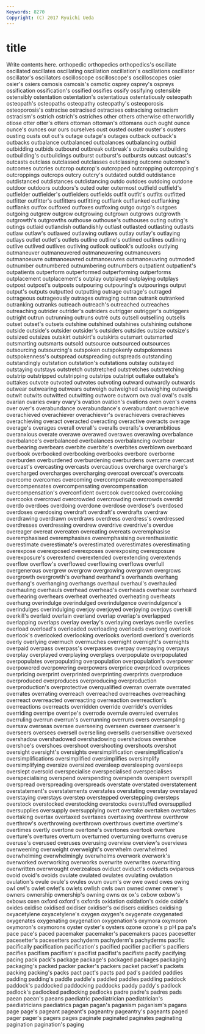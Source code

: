 ```yaml
---
Keywords: 8270 
Copyright: (C) 2017 Ryuichi Ueda
---
```


# title

Write contents here.
 orthopedic orthopedics orthopedics's oscillate oscillated
oscillates oscillating oscillation oscillation's oscillations oscillator oscillator's oscillators oscilloscope oscilloscope's
oscilloscopes osier osier's osiers osmosis osmosis's osmotic osprey osprey's ospreys
ossification ossification's ossified ossifies ossify ossifying ostensible ostensibly ostentation ostentation's
ostentatious ostentatiously osteopath osteopath's osteopaths osteopathy osteopathy's osteoporosis osteoporosis's ostracise
ostracised ostracises ostracising ostracism ostracism's ostrich ostrich's ostriches other others
otherwise otherworldly otiose otter otter's otters ottoman ottoman's ottomans ouch
ought ounce ounce's ounces our ours ourselves oust ousted ouster
ouster's ousters ousting ousts out out's outage outage's outages outback
outback's outbacks outbalance outbalanced outbalances outbalancing outbid outbidding outbids outbound
outbreak outbreak's outbreaks outbuilding outbuilding's outbuildings outburst outburst's outbursts outcast
outcast's outcasts outclass outclassed outclasses outclassing outcome outcome's outcomes outcries
outcrop outcrop's outcropped outcropping outcropping's outcroppings outcrops outcry outcry's outdated
outdid outdistance outdistanced outdistances outdistancing outdo outdoes outdoing outdone outdoor
outdoors outdoors's outed outer outermost outfield outfield's outfielder outfielder's outfielders
outfields outfit outfit's outfits outfitted outfitter outfitter's outfitters outfitting outflank
outflanked outflanking outflanks outfox outfoxed outfoxes outfoxing outgo outgo's outgoes
outgoing outgrew outgrow outgrowing outgrown outgrows outgrowth outgrowth's outgrowths outhouse
outhouse's outhouses outing outing's outings outlaid outlandish outlandishly outlast outlasted
outlasting outlasts outlaw outlaw's outlawed outlawing outlaws outlay outlay's outlaying
outlays outlet outlet's outlets outline outline's outlined outlines outlining outlive
outlived outlives outliving outlook outlook's outlooks outlying outmaneuver outmaneuvered outmaneuvering
outmaneuvers outmanoeuvre outmanoeuvred outmanoeuvres outmanoeuvring outmoded outnumber outnumbered outnumbering outnumbers
outpatient outpatient's outpatients outperform outperformed outperforming outperforms outplacement outplacement's outplay
outplayed outplaying outplays outpost outpost's outposts outpouring outpouring's outpourings output
output's outputs outputted outputting outrage outrage's outraged outrageous outrageously outrages
outraging outran outrank outranked outranking outranks outreach outreach's outreached outreaches
outreaching outrider outrider's outriders outrigger outrigger's outriggers outright outrun outrunning
outruns outré outs outsell outselling outsells outset outset's outsets outshine
outshined outshines outshining outshone outside outside's outsider outsider's outsiders outsides
outsize outsize's outsized outsizes outskirt outskirt's outskirts outsmart outsmarted outsmarting
outsmarts outsold outsource outsourced outsources outsourcing outsourcing's outspoken outspokenly outspokenness
outspokenness's outspread outspreading outspreads outstanding outstandingly outstation outstation's outstations outstay
outstayed outstaying outstays outstretch outstretched outstretches outstretching outstrip outstripped outstripping
outstrips outstript outtake outtake's outtakes outvote outvoted outvotes outvoting outward
outwardly outwards outwear outwearing outwears outweigh outweighed outweighing outweighs outwit
outwits outwitted outwitting outwore outworn ova oval oval's ovals ovarian
ovaries ovary ovary's ovation ovation's ovations oven oven's ovens over
over's overabundance overabundance's overabundant overachieve overachieved overachiever overachiever's overachievers overachieves
overachieving overact overacted overacting overactive overacts overage overage's overages overall
overall's overalls overalls's overambitious overanxious overate overawe overawed overawes overawing
overbalance overbalance's overbalanced overbalances overbalancing overbear overbearing overbears overbite overbite's
overbites overblown overboard overbook overbooked overbooking overbooks overbore overborne overburden
overburdened overburdening overburdens overcame overcast overcast's overcasting overcasts overcautious overcharge
overcharge's overcharged overcharges overcharging overcoat overcoat's overcoats overcome overcomes overcoming
overcompensate overcompensated overcompensates overcompensating overcompensation overcompensation's overconfident overcook overcooked overcooking
overcooks overcrowd overcrowded overcrowding overcrowds overdid overdo overdoes overdoing overdone
overdose overdose's overdosed overdoses overdosing overdraft overdraft's overdrafts overdraw overdrawing
overdrawn overdraws overdress overdress's overdressed overdresses overdressing overdrew overdrive overdrive's
overdue overeager overeat overeaten overeating overeats overemphasise overemphasised overemphasises overemphasising
overenthusiastic overestimate overestimate's overestimated overestimates overestimating overexpose overexposed overexposes overexposing
overexposure overexposure's overextend overextended overextending overextends overflow overflow's overflowed overflowing
overflows overfull overgenerous overgrew overgrow overgrowing overgrown overgrows overgrowth overgrowth's
overhand overhand's overhands overhang overhang's overhanging overhangs overhaul overhaul's overhauled
overhauling overhauls overhead overhead's overheads overhear overheard overhearing overhears overheat
overheated overheating overheats overhung overindulge overindulged overindulgence overindulgence's overindulges overindulging
overjoy overjoyed overjoying overjoys overkill overkill's overlaid overlain overland overlap
overlap's overlapped overlapping overlaps overlay overlay's overlaying overlays overlie overlies
overload overload's overloaded overloading overloads overlong overlook overlook's overlooked overlooking
overlooks overlord overlord's overlords overly overlying overmuch overmuches overnight overnight's
overnights overpaid overpass overpass's overpasses overpay overpaying overpays overplay overplayed
overplaying overplays overpopulate overpopulated overpopulates overpopulating overpopulation overpopulation's overpower overpowered
overpowering overpowers overprice overpriced overprices overpricing overprint overprinted overprinting overprints
overproduce overproduced overproduces overproducing overproduction overproduction's overprotective overqualified overran overrate
overrated overrates overrating overreach overreached overreaches overreaching overreact overreacted overreacting
overreaction overreaction's overreactions overreacts overridden override override's overrides overriding overripe
overripe's overrode overrule overruled overrules overruling overrun overrun's overrunning overruns
overs oversampling oversaw overseas oversee overseeing overseen overseer overseer's overseers
oversees oversell overselling oversells oversensitive oversexed overshadow overshadowed overshadowing overshadows
overshoe overshoe's overshoes overshoot overshooting overshoots overshot oversight oversight's oversights
oversimplification oversimplification's oversimplifications oversimplified oversimplifies oversimplify oversimplifying oversize oversized oversleep
oversleeping oversleeps overslept oversold overspecialise overspecialised overspecialises overspecialising overspend overspending
overspends overspent overspill overspread overspreading overspreads overstate overstated overstatement overstatement's
overstatements overstates overstating overstay overstayed overstaying overstays overstep overstepped overstepping
oversteps overstock overstocked overstocking overstocks overstuffed oversupplied oversupplies oversupply oversupplying
overt overtake overtaken overtakes overtaking overtax overtaxed overtaxes overtaxing overthrew
overthrow overthrow's overthrowing overthrown overthrows overtime overtime's overtimes overtly overtone
overtone's overtones overtook overture overture's overtures overturn overturned overturning overturns
overuse overuse's overused overuses overusing overview overview's overviews overweening overweight
overweight's overwhelm overwhelmed overwhelming overwhelmingly overwhelms overwork overwork's overworked overworking
overworks overwrite overwrites overwriting overwritten overwrought overzealous oviduct oviduct's oviducts
oviparous ovoid ovoid's ovoids ovulate ovulated ovulates ovulating ovulation ovulation's
ovule ovule's ovules ovum ovum's ow owe owed owes owing
owl owl's owlet owlet's owlets owlish owls own owned owner
owner's owners ownership ownership's owning owns ox ox's oxbow oxbow's
oxbows oxen oxford oxford's oxfords oxidation oxidation's oxide oxide's oxides
oxidise oxidised oxidiser oxidiser's oxidisers oxidises oxidising oxyacetylene oxyacetylene's oxygen
oxygen's oxygenate oxygenated oxygenates oxygenating oxygenation oxygenation's oxymora oxymoron oxymoron's
oxymorons oyster oyster's oysters ozone ozone's p pH pa pa's
pace pace's paced pacemaker pacemaker's pacemakers paces pacesetter pacesetter's pacesetters
pachyderm pachyderm's pachyderms pacific pacifically pacification pacification's pacified pacifier pacifier's
pacifiers pacifies pacifism pacifism's pacifist pacifist's pacifists pacify pacifying pacing
pack pack's package package's packaged packages packaging packaging's packed packer
packer's packers packet packet's packets packing packing's packs pact pact's
pacts pad pad's padded paddies padding padding's paddle paddle's paddled
paddles paddling paddock paddock's paddocked paddocking paddocks paddy paddy's padlock
padlock's padlocked padlocking padlocks padre padre's padres pads paean paean's
paeans paediatric paediatrician paediatrician's paediatricians paediatrics pagan pagan's paganism paganism's
pagans page page's pageant pageant's pageantry pageantry's pageants paged pager
pager's pagers pages paginate paginated paginates paginating pagination pagination's paging
